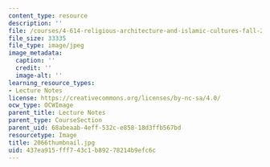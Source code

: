 ```yaml
---
content_type: resource
description: ''
file: /courses/4-614-religious-architecture-and-islamic-cultures-fall-2002/437ea915fff743c1b89278214b9efc6c_2066thumbnail.jpg
file_size: 33335
file_type: image/jpeg
image_metadata:
  caption: ''
  credit: ''
  image-alt: ''
learning_resource_types:
- Lecture Notes
license: https://creativecommons.org/licenses/by-nc-sa/4.0/
ocw_type: OCWImage
parent_title: Lecture Notes
parent_type: CourseSection
parent_uid: 68abeaab-4eff-532c-e858-18d3ffb567bd
resourcetype: Image
title: 2066thumbnail.jpg
uid: 437ea915-fff7-43c1-b892-78214b9efc6c
---
```

